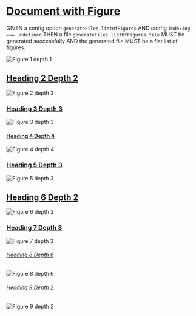 # [Document with Figure](#document-with-figure)

GIVEN a config option `generateFiles.listOfFigures`
AND config `indexing === undefined`
THEN a file `generateFiles.listOfFigures.file` MUST be generated successfully
AND the generated file MUST be a flat list of figures.

![Figure 1 depth 1][1]

## [Heading 2 Depth 2](#heading-2-depth-2)

![Figure 2 depth 2][2]

### [Heading 3 Depth 3](#heading-3-depth-3)

![Figure 3 depth 3][3]

#### [Heading 4 Depth 4](#heading-4-depth-4)

![Figure 4 depth 4][4]

### [Heading 5 Depth 3](#heading-5-depth-3)

![Figure 5 depth 3][5]

## [Heading 6 Depth 2](#heading-6-depth-2)

![Figure 6 depth 2][6]

### [Heading 7 Depth 3](#heading-7-depth-3)

![Figure 7 depth 3][7]

###### [Heading 8 Depth 6](#heading-8-depth-6)

![Figure 8 depth 6][8]

###### [Heading 9 Depth 2](#heading-9-depth-2)

![Figure 9 depth 2][9]

[1]: ./figure1.png

[2]: ./figure2.png

[3]: ./figure3.png

[4]: ./figure4.png

[5]: ./figure5.png

[6]: ./figure6.png

[7]: ./figure7.png

[8]: ./figure8.png

[9]: ./figure9.png
